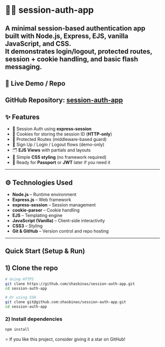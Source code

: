# 🧑‍💻 session-auth-app
A minimal session-based authentication app built with **Node.js, Express, EJS, vanilla JavaScript, and CSS**.  
It demonstrates login/logout, protected routes, session + cookie handling, and basic flash messaging.
---
## 🔗 Live Demo / Repo
GitHub Repository: [session-auth-app](https://github.com/shasbinas/session-auth-app.git)
---
## ✨ Features
- 🔐 Session Auth using **express-session**
- 🍪 Cookies for storing the session ID (**HTTP-only**)
- 🔏 Protected Routes (middleware-based guard)
- 👤 Sign Up / Login / Logout flows (demo-only)
- 🗂️ **EJS Views** with partials and layouts
- 🎨 Simple **CSS styling** (no framework required)
- 🧪 Ready for **Passport** or **JWT** later if you need it

---

## ⚙️ Technologies Used
- **Node.js** – Runtime environment  
- **Express.js** – Web framework  
- **express-session** – Session management  
- **cookie-parser** – Cookie handling  
- **EJS** – Templating engine  
- **JavaScript (Vanilla)** – Client-side interactivity  
- **CSS3** – Styling  
- **Git & GitHub** – Version control and repo hosting  

---
## Quick Start (Setup & Run)
## 1) Clone the repo
```bash
# Using HTTPS
git clone https://github.com/shasbinas/session-auth-app.git
cd session-auth-app

# Or using SSH
git clone git@github.com:shasbinas/session-auth-app.git
cd session-auth-app
```

### 2) Install dependencies

```bash
npm install
```
⭐ If you like this project, consider giving it a star on GitHub!





